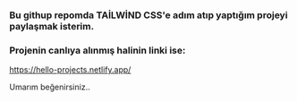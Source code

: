 ### Bu githup repomda TAİLWİND CSS'e adım atıp yaptığım projeyi paylaşmak isterim. 

### Projenin canlıya alınmış halinin linki ise: 
https://hello-projects.netlify.app/ 

Umarım beğenirsiniz.. 
